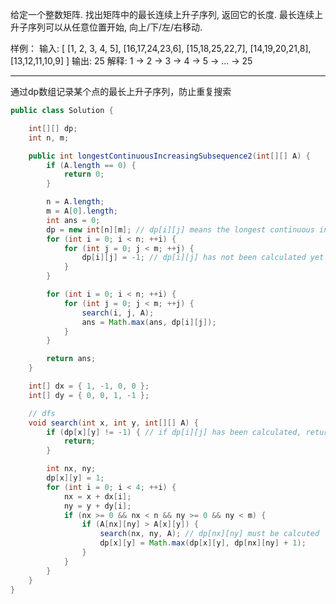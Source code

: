 给定一个整数矩阵. 找出矩阵中的最长连续上升子序列, 返回它的长度.
最长连续上升子序列可以从任意位置开始, 向上/下/左/右移动.

样例：
输入: 
    [
      [1, 2, 3, 4, 5],
      [16,17,24,23,6],
      [15,18,25,22,7],
      [14,19,20,21,8],
      [13,12,11,10,9]
    ]
输出: 25
解释: 1 -> 2 -> 3 -> 4 -> 5 -> ... -> 25

***
通过dp数组记录某个点的最长上升子序列，防止重复搜索

```Java
public class Solution {

    int[][] dp;
    int n, m;

    public int longestContinuousIncreasingSubsequence2(int[][] A) {
        if (A.length == 0) {
            return 0;
        }

        n = A.length;
        m = A[0].length;
        int ans = 0;
        dp = new int[n][m]; // dp[i][j] means the longest continuous increasing path from (i,j)
        for (int i = 0; i < n; ++i) {
            for (int j = 0; j < m; ++j) {
                dp[i][j] = -1; // dp[i][j] has not been calculated yet
            }
        }

        for (int i = 0; i < n; ++i) {
            for (int j = 0; j < m; ++j) {
                search(i, j, A);
                ans = Math.max(ans, dp[i][j]);
            }
        }

        return ans;
    }

    int[] dx = { 1, -1, 0, 0 };
    int[] dy = { 0, 0, 1, -1 };

    // dfs
    void search(int x, int y, int[][] A) {
        if (dp[x][y] != -1) { // if dp[i][j] has been calculated, return directly
            return;
        }

        int nx, ny;
        dp[x][y] = 1;
        for (int i = 0; i < 4; ++i) {
            nx = x + dx[i];
            ny = y + dy[i];
            if (nx >= 0 && nx < n && ny >= 0 && ny < m) {
                if (A[nx][ny] > A[x][y]) {
                    search(nx, ny, A); // dp[nx][ny] must be calcuted
                    dp[x][y] = Math.max(dp[x][y], dp[nx][ny] + 1);
                }
            }
        }
    }
}
```